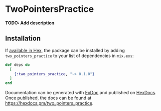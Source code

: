 # TwoPointersPractice

**TODO: Add description**

## Installation

If [available in Hex](https://hex.pm/docs/publish), the package can be installed
by adding `two_pointers_practice` to your list of dependencies in `mix.exs`:

```elixir
def deps do
  [
    {:two_pointers_practice, "~> 0.1.0"}
  ]
end
```

Documentation can be generated with [ExDoc](https://github.com/elixir-lang/ex_doc)
and published on [HexDocs](https://hexdocs.pm). Once published, the docs can
be found at <https://hexdocs.pm/two_pointers_practice>.

